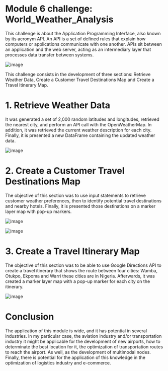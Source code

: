 # Module 6 challenge:  World_Weather_Analysis

This challenge is about the Application Programming Interface, also known by its acronym API. An API is a set of defined rules that explain how computers or applications communicate with one another. APIs sit between an application and the web server, acting as an intermediary layer that processes data transfer between systems. 

![image](https://user-images.githubusercontent.com/95872614/153463509-0e5be54d-7768-4864-97ec-307cf3e59d60.png)

This challenge consists in the development of three sections: Retrieve Weather Data, Create a Customer Travel Destinations Map and Create a Travel Itinerary Map.

# 1. Retrieve Weather Data
It was generated a set of 2,000 random latitudes and longitudes, retrieved the nearest city, and perform an API call with the OpenWeatherMap. In addition, it was retrieved the current weather description for each city. Finally, it is presented a new DataFrame containing the updated weather data.

![image](https://user-images.githubusercontent.com/95872614/153463587-042def9a-cb93-4146-a6e8-e1920eea397d.png)

# 2.	Create a Customer Travel Destinations Map
The objective of this section was to use input statements to retrieve customer weather preferences, then to identify potential travel destinations and nearby hotels. Finally, it is presented those destinations on a marker layer map with pop-up markers.

![image](https://user-images.githubusercontent.com/95872614/153463734-a7764d39-2eb2-4e3e-b243-6cb37dd1a9d2.png)

![image](https://user-images.githubusercontent.com/95872614/153464127-858f8a84-c01b-4dba-9603-5d4f9075a595.png)

# 3. Create a Travel Itinerary Map
The objective of this section was to be able to use Google Directions API to create a travel itinerary that shows the route between four cities: Wamba, Otukpo, Ekpoma and Warri these cities are in Nigeria. Afterwards, it was created a marker layer map with a pop-up marker for each city on the itinerary.

![image](https://user-images.githubusercontent.com/95872614/153463811-6315e981-52d0-4a04-bb83-f3a03996691d.png)

# Conclusion

The application of this module is wide, and it has potential in several industries. In my particular case, the aviation industry and/or transportation industry it might be applicable for the development of new airports, how to determinate the best location for it, the optimization of transportation routes to reach the airport. As well, as the development of multimodal nodes. Finally, there is potential for the application of this knowledge in the optimization of logistics industry and e-commerce. 
